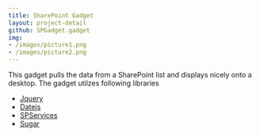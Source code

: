 ```yaml
---
title: SharePoint Gadget
layout: project-detail
github: SPGadget.gadget
img:
- /images/picture1.png
- /images/picture2.png
---
```



<!--{% if site.generate_projects == true %}
{% octokit_readme SPGadget.gadget%}
{% endif %}-->


This gadget pulls the data from a SharePoint list and displays nicely onto a desktop. The gadget utilzes following libraries

* [Jquery](http://jquery.com)
* [Datejs](http://www.datejs.com)
* [SPServices](https://spservices.codeplex.com/)
* [Sugar](http://sugarjs.com/)  
  



